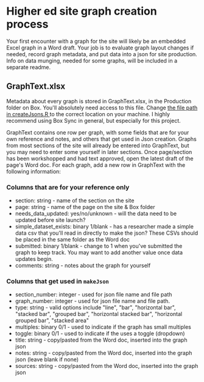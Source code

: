 # Higher ed site graph creation process

Your first encounter with a graph for the site will likely be an embedded Excel graph in a Word draft. Your job is to evaluate graph layout changes if needed, record graph metadata, and put data into a json for site production. Info on data munging, needed for some graphs, will be included in a separate readme.

## GraphText.xlsx
Metadata about every graph is stored in GraphText.xlsx, in the Production folder on Box. You'll absolutely need access to this file. Change [the file path in createJsons.R ](https://github.com/UrbanInstitute/ed-data/blob/master/scripts/createJsons.R#L9) to the correct location on your machine. I highly recommend using Box Sync in general, but especially for this project.

GraphText contains one row per graph, with some fields that are for your own reference and notes, and others that get used in Json creation. Graphs from most sections of the site will already be entered into GraphText, but you may need to enter some yourself in later sections. Once page/section has been workshopped and had text approved, open the latest draft of the page's Word doc. For each graph, add a new row in GraphText with the following information:

### Columns that are for your reference only
* section: string - name of the section on the site
* page: string - name of the page on the site & Box folder
* needs_data_updated: yes/no/unknown - will the data need to be updated before site launch?
* simple_dataset_exists: binary 1/blank - has a researcher made a simple data csv that you'll read in directly to make the json? These CSVs should be placed in the same folder as the Word doc
* submitted: binary 1/blank - change to 1 when you've submitted the graph to keep track. You may want to add another value once data updates begin.
* comments: string - notes about the graph for yourself

### Columns that get used in `makeJson`
* section_number: integer - used for json file name and file path
* graph_number: integer - used for json file name and file path.
* type: string - valid options include "line", "bar", "horizontal bar", "stacked bar", "grouped bar", "horizontal stacked bar", "horizontal grouped bar", "stacked area"
* multiples: binary 0/1 - used to indicate if the graph has small multiples
* toggle: binary 0/1 - used to indicate if the uses a toggle (dropdown)
* title: string - copy/pasted from the Word doc, inserted into the graph json
* notes: string - copy/pasted from the Word doc, inserted into the graph json (leave blank if none)
* sources: string - copy/pasted from the Word doc, inserted into the graph json
